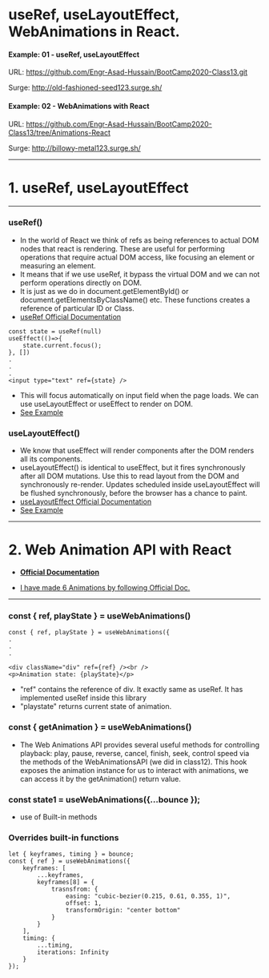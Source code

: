 # useRef, useLayoutEffect, WebAnimations in React.

#### Example: 01 - useRef, useLayoutEffect
URL: https://github.com/Engr-Asad-Hussain/BootCamp2020-Class13.git

Surge: http://old-fashioned-seed123.surge.sh/

#### Example: 02 - WebAnimations with React
URL: https://github.com/Engr-Asad-Hussain/BootCamp2020-Class13/tree/Animations-React

Surge: http://billowy-metal123.surge.sh/


-----------------------------------------------------------
# 1. useRef, useLayoutEffect
-----------------------------------------------------------
### useRef()
- In the world of React we think of refs as being references to actual DOM nodes that react is rendering. These are useful for performing operations that require actual DOM access, like focusing an element or measuring an element.
- It means that if we use useRef, it bypass the virtual DOM and we can not perform operations directly on DOM.
- It is just as we do in document.getElementById() or document.getElementsByClassName() etc. These functions creates a reference of particular ID or Class.
- [useRef Official Documentation](http://wellpaidgeek.com/2020/02/11/reacts-useref-hook-explained/)
```
const state = useRef(null)
useEffect(()=>{
    state.current.focus();
}, [])
.
.
.
<input type="text" ref={state} />
```
- This will focus automatically on input field when the page loads. We can use useLayoutEffect or useEffect to render on DOM.
- [See Example](https://github.com/Engr-Asad-Hussain/BootCamp2020-Class13/blob/master/src/UseOfuseRef.js)

### useLayoutEffect()
- We know that useEffect will render components after the DOM renders all its components.
- useLayoutEffect() is identical to useEffect, but it fires synchronously after all DOM mutations. Use this to read layout from the DOM and synchronously re-render. Updates scheduled inside useLayoutEffect will be flushed synchronously, before the browser has a chance to paint.
- [useLayoutEffect Official Documentation](https://reactjs.org/docs/hooks-reference.html#uselayouteffect)
- [See Example](https://github.com/Engr-Asad-Hussain/BootCamp2020-Class13/blob/master/src/UseOfuseRef.js)


-----------------------------------------------------------
# 2. Web Animation API with React
- **[Official Documentation](https://hackernoon.com/creating-highly-performant-animations-using-web-animations-api-and-react-hooks-k92d3utf?source=rss)**

- [I have made 6 Animations by following Official Doc.](https://github.com/Engr-Asad-Hussain/BootCamp2020-Class13/tree/Animations-React)

------------------------------------------------------------
### const { ref, playState } = useWebAnimations()
```
const { ref, playState } = useWebAnimations({
.
.
.

<div className="div" ref={ref} /><br />
<p>Animation state: {playState}</p>
```
- "ref" contains the reference of div. It exactly same as useRef. It has implemented useRef inside this library
- "playstate" returns current state of animation.

### const { getAnimation } = useWebAnimations()
- The Web Animations API provides several useful methods for controlling playback: play, pause, reverse, cancel, finish, seek, control speed via the methods of the WebAnimationsAPI (we did in class12). This hook exposes the animation instance for us to interact with animations, we can access it by the getAnimation() return value.

### const state1 = useWebAnimations({...bounce });
- use of Built-in methods

### Overrides built-in functions
```
let { keyframes, timing } = bounce;
const { ref } = useWebAnimations({
    keyframes: [
        ...keyframes,
        keyframes[8] = { 
            trasnsfrom: {
                easing: "cubic-bezier(0.215, 0.61, 0.355, 1)",
                offset: 1,
                transformOrigin: "center bottom"
            }
        }
    ],
    timing: {
        ...timing,
        iterations: Infinity
    }
});
```